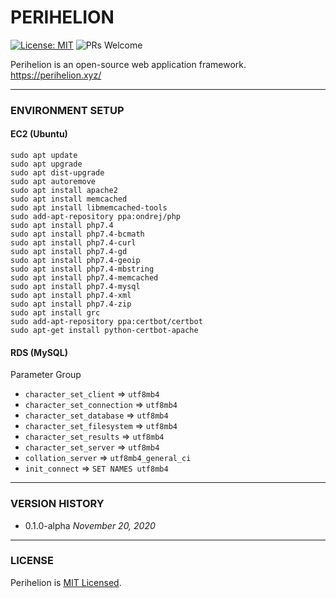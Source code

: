 # PERIHELION

[![License: MIT](https://img.shields.io/badge/License-MIT-yellow.svg)](https://opensource.org/licenses/MIT)
![PRs Welcome](https://img.shields.io/badge/PRs-welcome-brightgreen.svg)

Perihelion is an open-source web application framework. https://perihelion.xyz/

----

### ENVIRONMENT SETUP

#### EC2 (Ubuntu)

```
sudo apt update
sudo apt upgrade 
sudo apt dist-upgrade
sudo apt autoremove
sudo apt install apache2
sudo apt install memcached
sudo apt install libmemcached-tools
sudo add-apt-repository ppa:ondrej/php
sudo apt install php7.4
sudo apt install php7.4-bcmath
sudo apt install php7.4-curl 
sudo apt install php7.4-gd
sudo apt install php7.4-geoip
sudo apt install php7.4-mbstring
sudo apt install php7.4-memcached
sudo apt install php7.4-mysql
sudo apt install php7.4-xml
sudo apt install php7.4-zip
sudo apt install grc
sudo add-apt-repository ppa:certbot/certbot
sudo apt-get install python-certbot-apache
```

#### RDS (MySQL)

Parameter Group
* `character_set_client` => `utf8mb4`
* `character_set_connection` => `utf8mb4`
* `character_set_database` => `utf8mb4`
* `character_set_filesystem` => `utf8mb4`
* `character_set_results` => `utf8mb4`
* `character_set_server` => `utf8mb4`
* `collation_server` => `utf8mb4_general_ci`
* `init_connect` => `SET NAMES utf8mb4`

----

### VERSION HISTORY

* 0.1.0-alpha *November 20, 2020*

----

### LICENSE

Perihelion is [MIT Licensed](LICENSE).